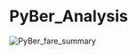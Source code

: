 # PyBer_Analysis

![PyBer_fare_summary](https://user-images.githubusercontent.com/106555873/177155376-3f82481d-5742-4456-9df3-f25a0939ec7a.png)

